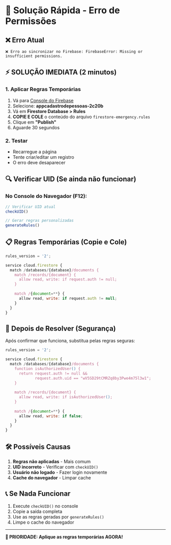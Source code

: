 # 🚨 Solução Rápida - Erro de Permissões

## ❌ Erro Atual
```
❌ Erro ao sincronizar no Firebase: FirebaseError: Missing or insufficient permissions.
```

## ⚡ SOLUÇÃO IMEDIATA (2 minutos)

### 1. Aplicar Regras Temporárias
1. Vá para [Console do Firebase](https://console.firebase.google.com)
2. Selecione: **appcadastrodepessoas-2c20b**
3. Vá em **Firestore Database > Rules**
4. **COPIE E COLE** o conteúdo do arquivo `firestore-emergency.rules`
5. Clique em **"Publish"**
6. Aguarde 30 segundos

### 2. Testar
- Recarregue a página
- Tente criar/editar um registro
- O erro deve desaparecer

## 🔍 Verificar UID (Se ainda não funcionar)

### No Console do Navegador (F12):
```javascript
// Verificar UID atual
checkUID()

// Gerar regras personalizadas
generateRules()
```

## 📋 Regras Temporárias (Copie e Cole)

```javascript
rules_version = '2';

service cloud.firestore {
  match /databases/{database}/documents {
    match /records/{document} {
      allow read, write: if request.auth != null;
    }
    
    match /{document=**} {
      allow read, write: if request.auth != null;
    }
  }
}
```

## 🔐 Depois de Resolver (Segurança)

Após confirmar que funciona, substitua pelas regras seguras:

```javascript
rules_version = '2';

service cloud.firestore {
  match /databases/{database}/documents {
    function isAuthorizedUser() {
      return request.auth != null &&
             request.auth.uid == "wV5SD29tCMRZq8by3Pwe4m75l3w1";
    }
    
    match /records/{document} {
      allow read, write: if isAuthorizedUser();
    }
    
    match /{document=**} {
      allow read, write: if false;
    }
  }
}
```

## 🛠️ Possíveis Causas

1. **Regras não aplicadas** - Mais comum
2. **UID incorreto** - Verificar com `checkUID()`
3. **Usuário não logado** - Fazer login novamente
4. **Cache do navegador** - Limpar cache

## 📞 Se Nada Funcionar

1. Execute `checkUID()` no console
2. Copie a saída completa
3. Use as regras geradas por `generateRules()`
4. Limpe o cache do navegador

---

**🚨 PRIORIDADE: Aplique as regras temporárias AGORA!**